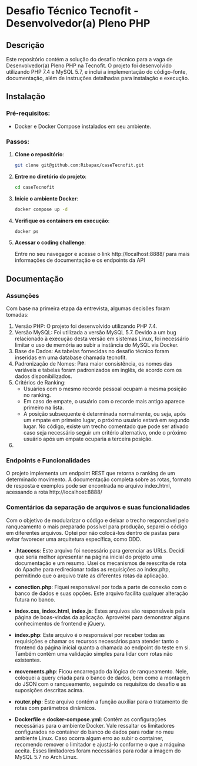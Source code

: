 # Desafio Técnico Tecnofit - Desenvolvedor(a) Pleno PHP
## Descrição

Este repositório contém a solução do desafio técnico para a vaga de Desenvolvedor(a) Pleno PHP na Tecnofit. O projeto foi desenvolvido utilizando PHP 7.4 e MySQL 5.7, e inclui a implementação do código-fonte, documentação, além de instruções detalhadas para instalação e execução.

## Instalação

### Pré-requisitos:
- Docker e Docker Compose instalados em seu ambiente.

### Passos:
1. **Clone o repositório**:
    ```bash
    git clone git@github.com:Ribapax/caseTecnofit.git

2. **Entre no diretório do projeto**:
    ```bash
    cd caseTecnofit

3. **Inicie o ambiente Docker**:
    ```bash
    docker compose up -d

4. **Verifique os containers em execução**:
    ```bash
    docker ps

5. **Acessar o coding challenge**:
   
    Entre no seu navegagor e acesse o link http://localhost:8888/ para mais informações de documentação e os endpoints da API

## Documentação
### Assunções

Com base na primeira etapa da entrevista, algumas decisões foram tomadas:

1. Versão PHP: O projeto foi desenvolvido utilizando PHP 7.4.
2. Versão MySQL: Foi utilizada a versão MySQL 5.7. Devido a um bug relacionado à execução desta versão em sistemas Linux, foi necessário limitar o uso de memória ao subir a instância do MySQL via Docker.
3. Base de Dados: As tabelas fornecidas no desafio técnico foram inseridas em uma database chamada tecnofit.
4. Padronização de Nomes: Para maior consistência, os nomes das variáveis e tabelas foram padronizados em inglês, de acordo com os dados disponibilizados.
5. Critérios de Ranking:
    - Usuários com o mesmo recorde pessoal ocupam a mesma posição no ranking.
    - Em caso de empate, o usuário com o recorde mais antigo aparece primeiro na lista.
    - A posição subsequente é determinada normalmente, ou seja, após um empate em primeiro lugar, o próximo usuário estará em segundo lugar. No código, existe um trecho comentado que pode ser ativado caso seja necessário seguir um critério alternativo, onde o próximo usuário após um empate ocuparia a terceira posição.
6. 

### Endpoints e Funcionalidades

O projeto implementa um endpoint REST que retorna o ranking de um determinado movimento. A documentação completa sobre as rotas, formato de resposta e exemplos pode ser encontrada no arquivo index.html, acessando a rota http://localhost:8888/

### Comentários da separação de arquivos e suas funcionalidades
Com o objetivo de modularizar o código e deixar o trecho responsável pelo ranqueamento o mais preparado possível para produção, separei o código em diferentes arquivos. Optei por não colocá-los dentro de pastas para evitar favorecer uma arquitetura específica, como DDD.

- **.htaccess**: Este arquivo foi necessário para gerenciar as URLs. Decidi que seria melhor apresentar na página inicial do projeto uma documentação e um resumo. Usei os mecanismos de reescrita de rota do Apache para redirecionar todas as requisições ao index.php, permitindo que o arquivo trate as diferentes rotas da aplicação.

- **conection.php**: Fiquei responsável por toda a parte de conexão com o banco de dados e suas opções. Este arquivo facilita qualquer alteração futura no banco.

- **index.css**, **index.html**, **index.js**: Estes arquivos são responsáveis pela página de boas-vindas da aplicação. Aproveitei para demonstrar alguns conhecimentos de frontend e jQuery.

- **index.php**: Este arquivo é o responsável por receber todas as requisições e chamar os recursos necessários para atender tanto o frontend da página inicial quanto a chamada ao endpoint do teste em si. Também contém uma validação simples para lidar com rotas não existentes.

- **movements.php**: Ficou encarregado da lógica de ranqueamento. Nele, coloquei a query criada para o banco de dados, bem como a montagem do JSON com o ranqueamento, seguindo os requisitos do desafio e as suposições descritas acima.

- **router.php**: Este arquivo contém a função auxiliar para o tratamento de rotas com parâmetros dinâmicos.

- **Dockerfile** e **docker-compose.yml**: Contêm as configurações necessárias para o ambiente Docker. Vale ressaltar os limitadores configurados no container do banco de dados para rodar no meu ambiente Linux. Caso ocorra algum erro ao subir o container, recomendo remover o limitador e ajustá-lo conforme o que a máquina aceita. Esses limitadores foram necessários para rodar a imagem do MySQL 5.7 no Arch Linux.
